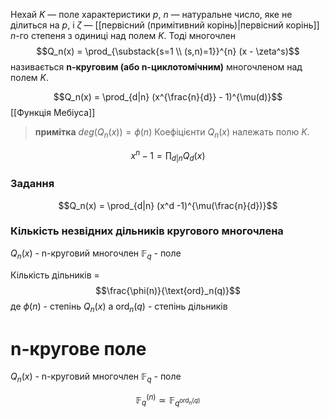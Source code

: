 Нехай $K$ — поле характеристики $p$, $n$ — натуральне число, яке не дiлиться на $p$, i $ζ$ — [[первісний (примітивний корінь)|первiсний корiнь]] $n$-го степеня з одиницi над полем $K$. Тодi многочлен
$$Q_n(x) = \prod_{\substack{s=1 \\ (s,n)=1}}^{n} (x - \zeta^s)$$
називається __n-круговим (або n-циклотомiчним)__ многочленом над полем $K$.

$$Q_n(x) = \prod_{d|n} (x^{\frac{n}{d}} - 1)^{\mu(d)}$$
[[Функція Мебіуса]]

> **примітка** $deg(Q_n (x)) = \phi(n)$
> Коефіцієнти $Q_n(x)$ належать полю  $K$.


$$x^n-1 = \prod_{d|n} Q_d(x)$$
### Задання 
$$Q_n(x) = \prod_{d|n} (x^d -1)^{\mu(\frac{n}{d})}$$
### Кількість незвідних дільників кругового многочлена

$Q_n(x)$ - n-круговий многочлен
$\mathbb{F}_q$ - поле

Кількість дільників = $$\frac{\phi(n)}{\text{ord}_n(q)}$$
де $\phi(n)$ - степінь $Q_n(x)$
а $\text{ord}_n(q)$ - степінь дільників


# n-кругове поле
$Q_n(x)$ - n-круговий многочлен
$\mathbb{F}_q$ - поле

$$\mathbb{F}_q ^{(n)} \simeq \mathbb{F}_{q^{\text{ord}_n(q)}}$$